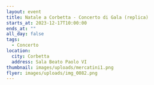 ```yaml
---
layout: event
title: Natale a Corbetta - Concerto di Gala (replica)
starts_at: 2023-12-17T10:00:00
ends_at: ""
all_day: false
tags:
  - Concerto
location:
  city: Corbetta
  address: Sala Beato Paolo VI
thumbnail: images/uploads/mercatini1.png
flyer: images/uploads/img_0082.png
---
```

